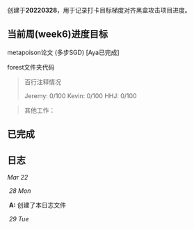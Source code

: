 创建于**20220328**，用于记录打卡目标梯度对齐黑盒攻击项目进度。



## 当前周(week6)进度目标

metapoison论文 (多步SGD) [Aya已完成]

forest文件夹代码

> 百行注释情况
>
> Jeremy: 0/100
>Kevin: 0/100
> HHJ: 0/100

> 其他工作：
>
> 



## 已完成





## 日志

*Mar 22*

​	*28 Mon* 

​		**A:** 创建了本日志文件

​	*29 Tue*

​		

